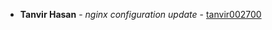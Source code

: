 * **Tanvir Hasan** - *nginx configuration update* - [tanvir002700](https://github.com/tanvir002700)

